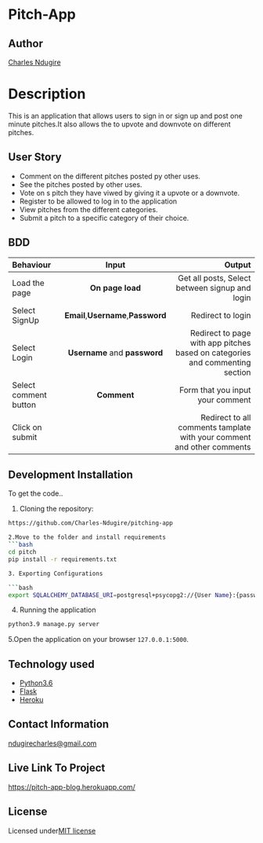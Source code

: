 # Pitch-App

## Author
[Charles Ndugire](https://github.com/Charles-Ndugire)

# Description

This is an application that allows users to sign in or sign up and post one minute pitches.It also allows the to upvote and downvote on different pitches.

## User Story
- Comment on the different pitches posted py other uses.
- See the pitches posted by other uses.
- Vote on s pitch they have viwed by giving it a upvote or a downvote.
- Register to be allowed to log in to the application
- View pitches from the different categories.
- Submit a pitch to a specific category of their choice.

## BDD

| Behaviour             |                Input                |                                                                       Output |
| :-------------------- | :---------------------------------: | ---------------------------------------------------------------------------: |
| Load the page         |          **On page load**           |                               Get all posts, Select between signup and login |
| Select SignUp         | **Email**,**Username**,**Password** |                                                            Redirect to login |
| Select Login          |    **Username** and **password**    | Redirect to page with app pitches based on categories and commenting section |
| Select comment button |             **Comment**             |                                             Form that you input your comment |
| Click on submit       |                                     |       Redirect to all comments tamplate with your comment and other comments |

## Development Installation
To get the code..

1. Cloning the repository:

```bash
https://github.com/Charles-Ndugire/pitching-app

2.Move to the folder and install requirements
```bash
cd pitch
pip install -r requirements.txt

3. Exporting Configurations

```bash
export SQLALCHEMY_DATABASE_URI=postgresql+psycopg2://{User Name}:{password}@localhost/{database name}
```
4. Running the application
```bash
python3.9 manage.py server
```
5.Open the application on your browser `127.0.0.1:5000`.

## Technology used
- [Python3.6](https://www.python.org/)
- [Flask](http://flask.pocoo.org/)
- [Heroku](https://heroku.com)

## Contact Information
ndugirecharles@gmail.com

## Live Link To Project
https://pitch-app-blog.herokuapp.com/
## License
Licensed under[MIT license](license)
